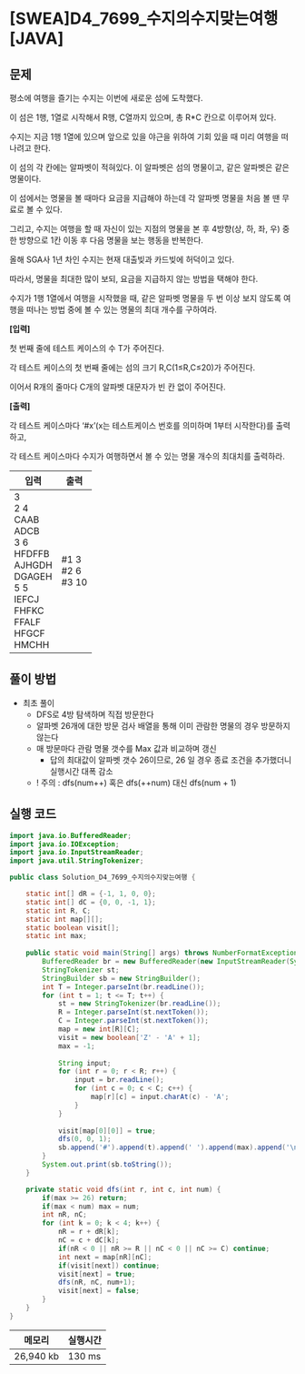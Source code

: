 # [SWEA]D4_7699_수지의수지맞는여행[JAVA]

## 문제

평소에 여행을 즐기는 수지는 이번에 새로운 섬에 도착했다.

이 섬은 1행, 1열로 시작해서 R행, C열까지 있으며, 총 R*C 칸으로 이루어져 있다.

수지는 지금 1행 1열에 있으며 앞으로 있을 야근을 위하여 기회 있을 때 미리 여행을 떠나려고 한다.

이 섬의 각 칸에는 알파벳이 적혀있다. 이 알파벳은 섬의 명물이고, 같은 알파벳은 같은 명물이다.

이 섬에서는 명물을 볼 때마다 요금을 지급해야 하는데 각 알파벳 명물을 처음 볼 땐 무료로 볼 수 있다.

그리고, 수지는 여행을 할 때 자신이 있는 지점의 명물을 본 후 4방향(상, 하, 좌, 우) 중 한 방향으로 1칸 이동 후 다음 명물을 보는 행동을 반복한다.


올해 SGA사 1년 차인 수지는 현재 대출빚과 카드빚에 허덕이고 있다.

따라서, 명물을 최대한 많이 보되, 요금을 지급하지 않는 방법을 택해야 한다.

수지가 1행 1열에서 여행을 시작했을 때, 같은 알파벳 명물을 두 번 이상 보지 않도록 여행을 떠나는 방법 중에 볼 수 있는 명물의 최대 개수를 구하여라.


**[입력]**

첫 번째 줄에 테스트 케이스의 수 T가 주어진다.

각 테스트 케이스의 첫 번째 줄에는 섬의 크기 R,C(1≤R,C≤20)가 주어진다.

이어서 R개의 줄마다 C개의 알파벳 대문자가 빈 칸 없이 주어진다.

**[출력]**

각 테스트 케이스마다 ‘#x’(x는 테스트케이스 번호를 의미하며 1부터 시작한다)를 출력하고,

각 테스트 케이스마다 수지가 여행하면서 볼 수 있는 명물 개수의 최대치를 출력하라.

| 입력                                                         | 출력                    |
| ------------------------------------------------------------ | ----------------------- |
| 3<br/>2 4<br/>CAAB<br/>ADCB<br/>3 6<br/>HFDFFB<br/>AJHGDH<br/>DGAGEH<br/>5 5<br/>IEFCJ<br/>FHFKC<br/>FFALF<br/>HFGCF<br/>HMCHH | #1 3<br/>#2 6<br/>#3 10 |


## 풀이 방법

- 최초 풀이
  - DFS로 4방 탐색하며 직접 방문한다
  - 알파벳 26개에 대한 방문 검사 배열을 통해 이미 관람한 명물의 경우 방문하지 않는다
  - 매 방문마다 관람 명물 갯수를 Max 값과 비교하며 갱신
    - 답의 최대값이 알파벳 갯수 26이므로, 26 일 경우 종료 조건을 추가했더니 실행시간 대폭 감소
  - ! 주의 : dfs(num++) 혹은 dfs(++num) 대신 dfs(num + 1)

## 실행 코드

```java
import java.io.BufferedReader;
import java.io.IOException;
import java.io.InputStreamReader;
import java.util.StringTokenizer;

public class Solution_D4_7699_수지의수지맞는여행 {

	static int[] dR = {-1, 1, 0, 0};
	static int[] dC = {0, 0, -1, 1};
	static int R, C;
	static int map[][];
	static boolean visit[];
	static int max;
	
	public static void main(String[] args) throws NumberFormatException, IOException {
		BufferedReader br = new BufferedReader(new InputStreamReader(System.in));
		StringTokenizer st;
		StringBuilder sb = new StringBuilder();
		int T = Integer.parseInt(br.readLine());
		for (int t = 1; t <= T; t++) {
			st = new StringTokenizer(br.readLine());
			R = Integer.parseInt(st.nextToken());
			C = Integer.parseInt(st.nextToken());
			map = new int[R][C];
			visit = new boolean['Z' - 'A' + 1];
			max = -1;
			
			String input;
			for (int r = 0; r < R; r++) {
				input = br.readLine();
				for (int c = 0; c < C; c++) {
					map[r][c] = input.charAt(c) - 'A';
				}
			}
			
			visit[map[0][0]] = true;
			dfs(0, 0, 1);
			sb.append('#').append(t).append(' ').append(max).append('\n');
		}
		System.out.print(sb.toString());
	}

	private static void dfs(int r, int c, int num) {
		if(max >= 26) return;
		if(max < num) max = num;
		int nR, nC;
		for (int k = 0; k < 4; k++) {
			nR = r + dR[k];
			nC = c + dC[k];
			if(nR < 0 || nR >= R || nC < 0 || nC >= C) continue;
			int next = map[nR][nC];
			if(visit[next]) continue;
			visit[next] = true;
			dfs(nR, nC, num+1);
			visit[next] = false;
		}
	}
}
```

| 메모리    | 실행시간 |
| --------- | -------- |
| 26,940 kb | 130 ms   |


